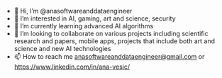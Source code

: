 - 👋 Hi, I’m @anasoftwareanddataengineer
- 👀 I’m interested in AI, gaming, art and science, security
- 🌱 I’m currently learning advanced AI algorithms
- 💞️ I’m looking to collaborate on various projects including scientific research and papers, mobile apps, projects that include both art and science and new AI technologies
- 📫 How to reach me anasoftwareanddataengineer@gmail.com or https://www.linkedin.com/in/ana-vesic/

<!---
anasoftwareanddataengineer/anasoftwareanddataengineer is a ✨ special ✨ repository because its `README.md` (this file) appears on your GitHub profile.
You can click the Preview link to take a look at your changes.
--->
